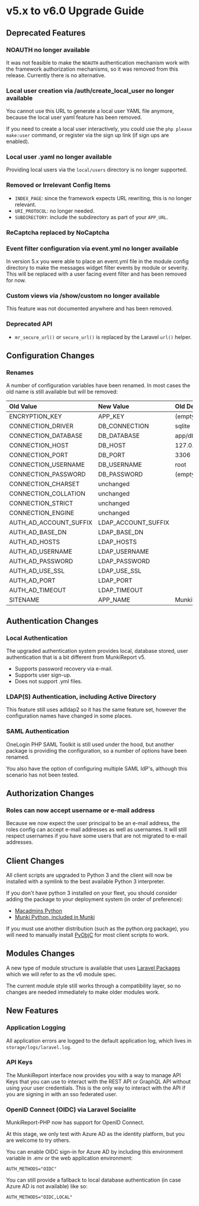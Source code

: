 # v5.x to v6.0 Upgrade Guide #

## Deprecated Features ##

### NOAUTH no longer available ###

It was not feasible to make the `NOAUTH` authentication mechanism work with the framework authorization mechanisms, so
it was removed from this release. Currently there is no alternative.

### Local user creation via /auth/create_local_user no longer available ###

You cannot use this URL to generate a local user YAML file anymore, because the local user yaml feature has been removed.

If you need to create a local user interactively, you could use the `php please make:user` command, or register via
the sign up link (if sign ups are enabled).

### Local user .yaml no longer available ###

Providing local users via the `local/users` directory is no longer supported.

### Removed or Irrelevant Config Items ###

- `INDEX_PAGE`: since the framework expects URL rewriting, this is no longer relevant.
- `URI_PROTOCOL`: no longer needed.
- `SUBDIRECTORY`: include the subdirectory as part of your `APP_URL`.

### ReCaptcha replaced by NoCaptcha ###


### Event filter configuration via event.yml no longer available ###

In version 5.x you were able to place an event.yml file in the module config directory to make the messages widget
filter events by module or severity. This will be replaced with a user facing event filter and has been removed for now.

### Custom views via /show/custom no longer available ###

This feature was not documented anywhere and has been removed.

### Deprecated API ###

- `mr_secure_url()` or `secure_url()` is replaced by the Laravel `url()` helper.

## Configuration Changes ##

### Renames ###

A number of configuration variables have been renamed. In most cases the old name is still available
but will be removed:

| Old Value              | New Value           | Old Default      | New Default              |
| :--------------------- | :------------------ | :--------------- | :----------------------- |
| ENCRYPTION_KEY         | APP_KEY             | (empty)          | (generated)              |
| CONNECTION_DRIVER      | DB_CONNECTION       | sqlite           | sqlite                   |
| CONNECTION_DATABASE    | DB_DATABASE         | app/db/db.sqlite | database/database.sqlite |
| CONNECTION_HOST        | DB_HOST             | 127.0.0.1        | localhost                |
| CONNECTION_PORT        | DB_PORT             | 3306             | 3306                     |
| CONNECTION_USERNAME    | DB_USERNAME         | root             | root                     |
| CONNECTION_PASSWORD    | DB_PASSWORD         | (empty)          | (empty)                  |
| CONNECTION_CHARSET     | unchanged           |                  |                          |
| CONNECTION_COLLATION   | unchanged           |                  |                          |
| CONNECTION_STRICT      | unchanged           |                  |                          |
| CONNECTION_ENGINE      | unchanged           |                  |                          |
| AUTH_AD_ACCOUNT_SUFFIX | LDAP_ACCOUNT_SUFFIX |                  | (empty)                  |
| AUTH_AD_BASE_DN        | LDAP_BASE_DN        |
| AUTH_AD_HOSTS          | LDAP_HOSTS          |
| AUTH_AD_USERNAME       | LDAP_USERNAME       |
| AUTH_AD_PASSWORD       | LDAP_PASSWORD       |
| AUTH_AD_USE_SSL        | LDAP_USE_SSL        |
| AUTH_AD_PORT           | LDAP_PORT           |
| AUTH_AD_TIMEOUT        | LDAP_TIMEOUT        |
| SITENAME               | APP_NAME            | MunkiReport      | MunkiReport              |


## Authentication Changes ##

### Local Authentication ###

The upgraded authentication system provides local, database stored, user authentication that is 
a bit different from MunkiReport v5.

- Supports password recovery via e-mail.
- Supports user sign-up.
- Does not support .yml files.

### LDAP(S) Authentication, including Active Directory ###

This feature still uses adldap2 so it has the same feature set, however the configuration names have 
changed in some places.

### SAML Authentication ###

OneLogin PHP SAML Toolkit is still used under the hood, but another package is providing the configuration,
so a number of options have been renamed.

You also have the option of configuring multiple SAML IdP's, although this scenario has not been tested.

## Authorization Changes ##

### Roles can now accept username or e-mail address ###

Because we now expect the user principal to be an e-mail address, the roles config can accept e-mail addresses as
well as usernames. It will still respect usernames if you have some users that are not migrated to e-mail addresses.


## Client Changes ##

All client scripts are upgraded to Python 3 and the client will now be installed with a symlink to the 
best available Python 3 interpreter.

If you don't have python 3 installed on your fleet, you should consider adding the package to your deployment
system (in order of preference):

- [Macadmins Python](https://github.com/macadmins/python/releases)
- [Munki Python, included in Munki](https://github.com/munki/munki/releases)

If you must use another distribution (such as the python.org package), you will need to manually install [PyObjC](https://pypi.org/project/pyobjc/) for
most client scripts to work.

## Modules Changes ##

A new type of module structure is available that uses [Laravel Packages](https://laravel.com/docs/8.x/packages)
which we will refer to as the v6 module spec.

The current module style still works through a compatibility layer, so no changes are needed immediately
to make older modules work.

## New Features ##

### Application Logging ###

All application errors are logged to the default application log, which lives in `storage/logs/laravel.log`.

### API Keys ###

The MunkiReport interface now provides you with a way to manage API Keys that you can use to interact with the REST API
or GraphQL API without using your user credentials. This is the only way to interact with the API if you are signing in
with an sso federated user.

### OpenID Connect (OIDC) via Laravel Socialite ###

MunkiReport-PHP now has support for OpenID Connect.

At this stage, we only test with Azure AD as the identity platform, but you are welcome to try others.

You can enable OIDC sign-in for Azure AD by including this environment variable in .env or the web application environment:

    AUTH_METHODS="OIDC"

You can still provide a fallback to local database authentication (in case Azure AD is not available) like so:

    AUTH_METHODS="OIDC,LOCAL"

